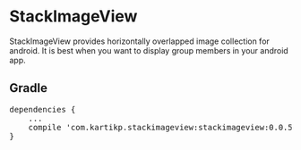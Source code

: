 # StackImageView
<p>StackImageView provides horizontally overlapped image collection for android. It is best when you want to display group members in your android app.</p>
<h2>Gradle</h2>
<pre>
dependencies {
    ...
    compile 'com.kartikp.stackimageview:stackimageview:0.0.5'
}
</pre>

